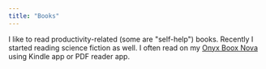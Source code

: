 ```yaml
---
title: "Books"
---
```


I like to read productivity-related (some are "self-help") books. Recently I started reading science fiction as well.
I often read on my [Onyx Boox Nova](https://www.boox.com/boox-nova/) using Kindle app or PDF reader app.